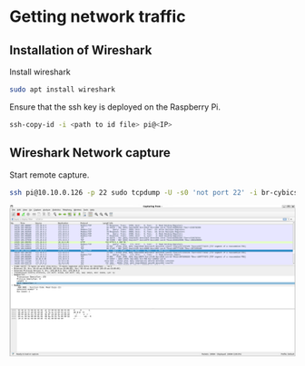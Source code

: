 # Getting network traffic

## Installation of Wireshark
Install wireshark
```sh
sudo apt install wireshark
```

Ensure that the ssh key is deployed on the Raspberry Pi.
```sh
ssh-copy-id -i <path to id file> pi@<IP> 
```

## Wireshark Network capture
Start remote capture.
```sh
ssh pi@10.10.0.126 -p 22 sudo tcpdump -U -s0 'not port 22' -i br-cybics -w - | sudo wireshark -k -i -
```

![wireshark capture](doc/wireshark.png)